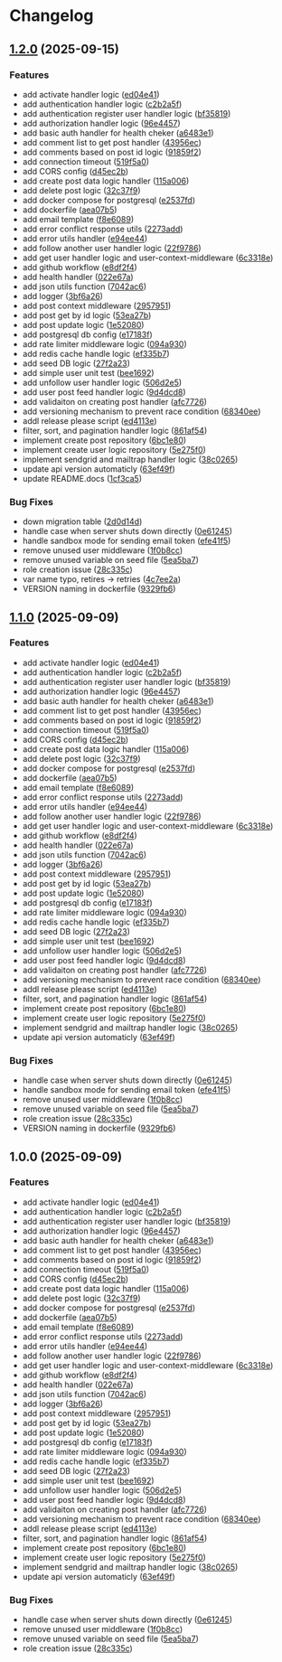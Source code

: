 # Changelog

## [1.2.0](https://github.com/orangeMangoDimz/go-social/compare/v1.1.0...v1.2.0) (2025-09-15)


### Features

* add activate handler logic ([ed04e41](https://github.com/orangeMangoDimz/go-social/commit/ed04e416af0acd431effa46092b236fc69f6314b))
* add authentication handler logic ([c2b2a5f](https://github.com/orangeMangoDimz/go-social/commit/c2b2a5f06ce9731405d14c554bd6166122bf4378))
* add authentication register user handler logic ([bf35819](https://github.com/orangeMangoDimz/go-social/commit/bf35819ccb1846a433ad640362400ef6dd796c93))
* add authorization handler logic ([96e4457](https://github.com/orangeMangoDimz/go-social/commit/96e445711dc0bb0e8bc7e4c7cf3f20f3033ab6a4))
* add basic auth handler for health cheker ([a6483e1](https://github.com/orangeMangoDimz/go-social/commit/a6483e1c84e61adfc8e8cc30e236d2661ebe197e))
* add comment list to get post handler ([43956ec](https://github.com/orangeMangoDimz/go-social/commit/43956ec9a0e6160a4d5aa097afecc444e333a787))
* add comments based on post id logic ([91859f2](https://github.com/orangeMangoDimz/go-social/commit/91859f24daf1840581e574218eaaeeb304a68166))
* add connection timeout ([519f5a0](https://github.com/orangeMangoDimz/go-social/commit/519f5a0a7c35b44b8089190e5d0725981909bc30))
* add CORS config ([d45ec2b](https://github.com/orangeMangoDimz/go-social/commit/d45ec2b5b666b550cee2d74cf0163d8cb79582a3))
* add create post data logic handler ([115a006](https://github.com/orangeMangoDimz/go-social/commit/115a006203e50ba1f3ed8673207626b61b3d99e2))
* add delete post logic ([32c37f9](https://github.com/orangeMangoDimz/go-social/commit/32c37f9b58d71d6876684a2755a189b98fc8e991))
* add docker compose for postgresql ([e2537fd](https://github.com/orangeMangoDimz/go-social/commit/e2537fd3b1cee044a2bf320a504bd8566472a00a))
* add dockerfile ([aea07b5](https://github.com/orangeMangoDimz/go-social/commit/aea07b50b7ebc98a449e0f00309eab8879ac0082))
* add email template ([f8e6089](https://github.com/orangeMangoDimz/go-social/commit/f8e6089dabfef49aee6375ca567cdf1563942018))
* add error conflict response utils ([2273add](https://github.com/orangeMangoDimz/go-social/commit/2273addbf7e1eb0c3d2f6150330fc36a9a419949))
* add error utils handler ([e94ee44](https://github.com/orangeMangoDimz/go-social/commit/e94ee44e7f6e19d92fca49cc5851383c59c6e1ad))
* add follow another user handler logic ([22f9786](https://github.com/orangeMangoDimz/go-social/commit/22f9786d5316bd25fd3cfb375a70294cfdfd997f))
* add get user handler logic and user-context-middleware ([6c3318e](https://github.com/orangeMangoDimz/go-social/commit/6c3318ed08fd1b3cabfa3b61c9d335035e3c78a3))
* add github workflow ([e8df2f4](https://github.com/orangeMangoDimz/go-social/commit/e8df2f465f0ba7aa673275c00fc8d1d62d339567))
* add health handler ([022e67a](https://github.com/orangeMangoDimz/go-social/commit/022e67a4e3dc5682f1a8ec2ecd4872abc733ef20))
* add json utils function ([7042ac6](https://github.com/orangeMangoDimz/go-social/commit/7042ac612fea5f9e0782e05f577fda140ff49d08))
* add logger ([3bf6a26](https://github.com/orangeMangoDimz/go-social/commit/3bf6a26738ca8c0af21bce1dea6956b03e05866c))
* add post context middleware ([2957951](https://github.com/orangeMangoDimz/go-social/commit/29579510f73449cc5da1ebc6a95c0f8d7699cb77))
* add post get by id logic ([53ea27b](https://github.com/orangeMangoDimz/go-social/commit/53ea27b69af27170e0fb2734d23a0e3a354fbd1c))
* add post update logic ([1e52080](https://github.com/orangeMangoDimz/go-social/commit/1e52080e5db6ecc8dd07225efd3198766848e9b4))
* add postgresql db config ([e17183f](https://github.com/orangeMangoDimz/go-social/commit/e17183f6bfab5ce400dac97f17eee8df8ac4a49c))
* add rate limiter middleware logic ([094a930](https://github.com/orangeMangoDimz/go-social/commit/094a9303cb20b69383de4c8888726d570e5f46a1))
* add redis cache handle logic ([ef335b7](https://github.com/orangeMangoDimz/go-social/commit/ef335b776cb3cf96a50552dd896229d6005bf6cc))
* add seed DB logic ([27f2a23](https://github.com/orangeMangoDimz/go-social/commit/27f2a233e89ab56f517a4f89f1b75cb991c1e281))
* add simple user unit test ([bee1692](https://github.com/orangeMangoDimz/go-social/commit/bee16920ed3385f50c94f11f00565628487797b1))
* add unfollow user handler logic ([506d2e5](https://github.com/orangeMangoDimz/go-social/commit/506d2e57b245b39be8d81807da5a7c8380305993))
* add user post feed handler logic ([9d4dcd8](https://github.com/orangeMangoDimz/go-social/commit/9d4dcd8de4f8be8ab64fca3ae9e9daf01b80fb2a))
* add validaiton on creating post handler ([afc7726](https://github.com/orangeMangoDimz/go-social/commit/afc772698a37fe51d95a66c4af190a84e191a627))
* add versioning mechanism to prevent race condition ([68340ee](https://github.com/orangeMangoDimz/go-social/commit/68340ee928c22b09ce74ad286513244328d94e96))
* addl release please script ([ed4113e](https://github.com/orangeMangoDimz/go-social/commit/ed4113ea340b4abe510a0713628538e6903a78dc))
* filter, sort, and pagination handler logic ([861af54](https://github.com/orangeMangoDimz/go-social/commit/861af5400f37462dba798e89d2bc93315cd29b95))
* implement create post repository ([6bc1e80](https://github.com/orangeMangoDimz/go-social/commit/6bc1e800710c35d9f15d1479ed179147b2026899))
* implement create user logic repository ([5e275f0](https://github.com/orangeMangoDimz/go-social/commit/5e275f007e5521239bad99069ce53ce65287972d))
* implement sendgrid and mailtrap handler logic ([38c0265](https://github.com/orangeMangoDimz/go-social/commit/38c0265ab9fb7f6be63c8b5df7126e613c5098d9))
* update api version automaticly ([63ef49f](https://github.com/orangeMangoDimz/go-social/commit/63ef49f60abb7ac5bea37e48514888f010bc80f2))
* update README.docs ([1cf3ca5](https://github.com/orangeMangoDimz/go-social/commit/1cf3ca5f432c1b3098f453e92015eca17b11d739))


### Bug Fixes

* down migration table ([2d0d14d](https://github.com/orangeMangoDimz/go-social/commit/2d0d14dd3b849886a2260eef18274651c1a7809a))
* handle case when server shuts down directly ([0e61245](https://github.com/orangeMangoDimz/go-social/commit/0e61245fb88cb8fee7a392aca0c82049f1b677a2))
* handle sandbox mode for sending email token ([efe41f5](https://github.com/orangeMangoDimz/go-social/commit/efe41f5ae0e5be8c04a6d532de3d008ad96e6d9d))
* remove unused user middleware ([1f0b8cc](https://github.com/orangeMangoDimz/go-social/commit/1f0b8cc5a56aedb8169059659ce74a5150ea55f4))
* remove unused variable on seed file ([5ea5ba7](https://github.com/orangeMangoDimz/go-social/commit/5ea5ba78929f36134fc5a8488666eba6cf33f33c))
* role creation issue ([28c335c](https://github.com/orangeMangoDimz/go-social/commit/28c335c85b107f432a216a13ff7ba809ce0aee2c))
* var name typo, retires -&gt; retries ([4c7ee2a](https://github.com/orangeMangoDimz/go-social/commit/4c7ee2a8fc80eae63db0192c494898d48f930124))
* VERSION naming in dockerfile ([9329fb6](https://github.com/orangeMangoDimz/go-social/commit/9329fb67c2e60f6310846492306986e36d4e7e1a))

## [1.1.0](https://github.com/orangeMangoDimz/go-social/compare/v1.0.0...v1.1.0) (2025-09-09)


### Features

* add activate handler logic ([ed04e41](https://github.com/orangeMangoDimz/go-social/commit/ed04e416af0acd431effa46092b236fc69f6314b))
* add authentication handler logic ([c2b2a5f](https://github.com/orangeMangoDimz/go-social/commit/c2b2a5f06ce9731405d14c554bd6166122bf4378))
* add authentication register user handler logic ([bf35819](https://github.com/orangeMangoDimz/go-social/commit/bf35819ccb1846a433ad640362400ef6dd796c93))
* add authorization handler logic ([96e4457](https://github.com/orangeMangoDimz/go-social/commit/96e445711dc0bb0e8bc7e4c7cf3f20f3033ab6a4))
* add basic auth handler for health cheker ([a6483e1](https://github.com/orangeMangoDimz/go-social/commit/a6483e1c84e61adfc8e8cc30e236d2661ebe197e))
* add comment list to get post handler ([43956ec](https://github.com/orangeMangoDimz/go-social/commit/43956ec9a0e6160a4d5aa097afecc444e333a787))
* add comments based on post id logic ([91859f2](https://github.com/orangeMangoDimz/go-social/commit/91859f24daf1840581e574218eaaeeb304a68166))
* add connection timeout ([519f5a0](https://github.com/orangeMangoDimz/go-social/commit/519f5a0a7c35b44b8089190e5d0725981909bc30))
* add CORS config ([d45ec2b](https://github.com/orangeMangoDimz/go-social/commit/d45ec2b5b666b550cee2d74cf0163d8cb79582a3))
* add create post data logic handler ([115a006](https://github.com/orangeMangoDimz/go-social/commit/115a006203e50ba1f3ed8673207626b61b3d99e2))
* add delete post logic ([32c37f9](https://github.com/orangeMangoDimz/go-social/commit/32c37f9b58d71d6876684a2755a189b98fc8e991))
* add docker compose for postgresql ([e2537fd](https://github.com/orangeMangoDimz/go-social/commit/e2537fd3b1cee044a2bf320a504bd8566472a00a))
* add dockerfile ([aea07b5](https://github.com/orangeMangoDimz/go-social/commit/aea07b50b7ebc98a449e0f00309eab8879ac0082))
* add email template ([f8e6089](https://github.com/orangeMangoDimz/go-social/commit/f8e6089dabfef49aee6375ca567cdf1563942018))
* add error conflict response utils ([2273add](https://github.com/orangeMangoDimz/go-social/commit/2273addbf7e1eb0c3d2f6150330fc36a9a419949))
* add error utils handler ([e94ee44](https://github.com/orangeMangoDimz/go-social/commit/e94ee44e7f6e19d92fca49cc5851383c59c6e1ad))
* add follow another user handler logic ([22f9786](https://github.com/orangeMangoDimz/go-social/commit/22f9786d5316bd25fd3cfb375a70294cfdfd997f))
* add get user handler logic and user-context-middleware ([6c3318e](https://github.com/orangeMangoDimz/go-social/commit/6c3318ed08fd1b3cabfa3b61c9d335035e3c78a3))
* add github workflow ([e8df2f4](https://github.com/orangeMangoDimz/go-social/commit/e8df2f465f0ba7aa673275c00fc8d1d62d339567))
* add health handler ([022e67a](https://github.com/orangeMangoDimz/go-social/commit/022e67a4e3dc5682f1a8ec2ecd4872abc733ef20))
* add json utils function ([7042ac6](https://github.com/orangeMangoDimz/go-social/commit/7042ac612fea5f9e0782e05f577fda140ff49d08))
* add logger ([3bf6a26](https://github.com/orangeMangoDimz/go-social/commit/3bf6a26738ca8c0af21bce1dea6956b03e05866c))
* add post context middleware ([2957951](https://github.com/orangeMangoDimz/go-social/commit/29579510f73449cc5da1ebc6a95c0f8d7699cb77))
* add post get by id logic ([53ea27b](https://github.com/orangeMangoDimz/go-social/commit/53ea27b69af27170e0fb2734d23a0e3a354fbd1c))
* add post update logic ([1e52080](https://github.com/orangeMangoDimz/go-social/commit/1e52080e5db6ecc8dd07225efd3198766848e9b4))
* add postgresql db config ([e17183f](https://github.com/orangeMangoDimz/go-social/commit/e17183f6bfab5ce400dac97f17eee8df8ac4a49c))
* add rate limiter middleware logic ([094a930](https://github.com/orangeMangoDimz/go-social/commit/094a9303cb20b69383de4c8888726d570e5f46a1))
* add redis cache handle logic ([ef335b7](https://github.com/orangeMangoDimz/go-social/commit/ef335b776cb3cf96a50552dd896229d6005bf6cc))
* add seed DB logic ([27f2a23](https://github.com/orangeMangoDimz/go-social/commit/27f2a233e89ab56f517a4f89f1b75cb991c1e281))
* add simple user unit test ([bee1692](https://github.com/orangeMangoDimz/go-social/commit/bee16920ed3385f50c94f11f00565628487797b1))
* add unfollow user handler logic ([506d2e5](https://github.com/orangeMangoDimz/go-social/commit/506d2e57b245b39be8d81807da5a7c8380305993))
* add user post feed handler logic ([9d4dcd8](https://github.com/orangeMangoDimz/go-social/commit/9d4dcd8de4f8be8ab64fca3ae9e9daf01b80fb2a))
* add validaiton on creating post handler ([afc7726](https://github.com/orangeMangoDimz/go-social/commit/afc772698a37fe51d95a66c4af190a84e191a627))
* add versioning mechanism to prevent race condition ([68340ee](https://github.com/orangeMangoDimz/go-social/commit/68340ee928c22b09ce74ad286513244328d94e96))
* addl release please script ([ed4113e](https://github.com/orangeMangoDimz/go-social/commit/ed4113ea340b4abe510a0713628538e6903a78dc))
* filter, sort, and pagination handler logic ([861af54](https://github.com/orangeMangoDimz/go-social/commit/861af5400f37462dba798e89d2bc93315cd29b95))
* implement create post repository ([6bc1e80](https://github.com/orangeMangoDimz/go-social/commit/6bc1e800710c35d9f15d1479ed179147b2026899))
* implement create user logic repository ([5e275f0](https://github.com/orangeMangoDimz/go-social/commit/5e275f007e5521239bad99069ce53ce65287972d))
* implement sendgrid and mailtrap handler logic ([38c0265](https://github.com/orangeMangoDimz/go-social/commit/38c0265ab9fb7f6be63c8b5df7126e613c5098d9))
* update api version automaticly ([63ef49f](https://github.com/orangeMangoDimz/go-social/commit/63ef49f60abb7ac5bea37e48514888f010bc80f2))


### Bug Fixes

* handle case when server shuts down directly ([0e61245](https://github.com/orangeMangoDimz/go-social/commit/0e61245fb88cb8fee7a392aca0c82049f1b677a2))
* handle sandbox mode for sending email token ([efe41f5](https://github.com/orangeMangoDimz/go-social/commit/efe41f5ae0e5be8c04a6d532de3d008ad96e6d9d))
* remove unused user middleware ([1f0b8cc](https://github.com/orangeMangoDimz/go-social/commit/1f0b8cc5a56aedb8169059659ce74a5150ea55f4))
* remove unused variable on seed file ([5ea5ba7](https://github.com/orangeMangoDimz/go-social/commit/5ea5ba78929f36134fc5a8488666eba6cf33f33c))
* role creation issue ([28c335c](https://github.com/orangeMangoDimz/go-social/commit/28c335c85b107f432a216a13ff7ba809ce0aee2c))
* VERSION naming in dockerfile ([9329fb6](https://github.com/orangeMangoDimz/go-social/commit/9329fb67c2e60f6310846492306986e36d4e7e1a))

## 1.0.0 (2025-09-09)


### Features

* add activate handler logic ([ed04e41](https://github.com/orangeMangoDimz/go-social/commit/ed04e416af0acd431effa46092b236fc69f6314b))
* add authentication handler logic ([c2b2a5f](https://github.com/orangeMangoDimz/go-social/commit/c2b2a5f06ce9731405d14c554bd6166122bf4378))
* add authentication register user handler logic ([bf35819](https://github.com/orangeMangoDimz/go-social/commit/bf35819ccb1846a433ad640362400ef6dd796c93))
* add authorization handler logic ([96e4457](https://github.com/orangeMangoDimz/go-social/commit/96e445711dc0bb0e8bc7e4c7cf3f20f3033ab6a4))
* add basic auth handler for health cheker ([a6483e1](https://github.com/orangeMangoDimz/go-social/commit/a6483e1c84e61adfc8e8cc30e236d2661ebe197e))
* add comment list to get post handler ([43956ec](https://github.com/orangeMangoDimz/go-social/commit/43956ec9a0e6160a4d5aa097afecc444e333a787))
* add comments based on post id logic ([91859f2](https://github.com/orangeMangoDimz/go-social/commit/91859f24daf1840581e574218eaaeeb304a68166))
* add connection timeout ([519f5a0](https://github.com/orangeMangoDimz/go-social/commit/519f5a0a7c35b44b8089190e5d0725981909bc30))
* add CORS config ([d45ec2b](https://github.com/orangeMangoDimz/go-social/commit/d45ec2b5b666b550cee2d74cf0163d8cb79582a3))
* add create post data logic handler ([115a006](https://github.com/orangeMangoDimz/go-social/commit/115a006203e50ba1f3ed8673207626b61b3d99e2))
* add delete post logic ([32c37f9](https://github.com/orangeMangoDimz/go-social/commit/32c37f9b58d71d6876684a2755a189b98fc8e991))
* add docker compose for postgresql ([e2537fd](https://github.com/orangeMangoDimz/go-social/commit/e2537fd3b1cee044a2bf320a504bd8566472a00a))
* add dockerfile ([aea07b5](https://github.com/orangeMangoDimz/go-social/commit/aea07b50b7ebc98a449e0f00309eab8879ac0082))
* add email template ([f8e6089](https://github.com/orangeMangoDimz/go-social/commit/f8e6089dabfef49aee6375ca567cdf1563942018))
* add error conflict response utils ([2273add](https://github.com/orangeMangoDimz/go-social/commit/2273addbf7e1eb0c3d2f6150330fc36a9a419949))
* add error utils handler ([e94ee44](https://github.com/orangeMangoDimz/go-social/commit/e94ee44e7f6e19d92fca49cc5851383c59c6e1ad))
* add follow another user handler logic ([22f9786](https://github.com/orangeMangoDimz/go-social/commit/22f9786d5316bd25fd3cfb375a70294cfdfd997f))
* add get user handler logic and user-context-middleware ([6c3318e](https://github.com/orangeMangoDimz/go-social/commit/6c3318ed08fd1b3cabfa3b61c9d335035e3c78a3))
* add github workflow ([e8df2f4](https://github.com/orangeMangoDimz/go-social/commit/e8df2f465f0ba7aa673275c00fc8d1d62d339567))
* add health handler ([022e67a](https://github.com/orangeMangoDimz/go-social/commit/022e67a4e3dc5682f1a8ec2ecd4872abc733ef20))
* add json utils function ([7042ac6](https://github.com/orangeMangoDimz/go-social/commit/7042ac612fea5f9e0782e05f577fda140ff49d08))
* add logger ([3bf6a26](https://github.com/orangeMangoDimz/go-social/commit/3bf6a26738ca8c0af21bce1dea6956b03e05866c))
* add post context middleware ([2957951](https://github.com/orangeMangoDimz/go-social/commit/29579510f73449cc5da1ebc6a95c0f8d7699cb77))
* add post get by id logic ([53ea27b](https://github.com/orangeMangoDimz/go-social/commit/53ea27b69af27170e0fb2734d23a0e3a354fbd1c))
* add post update logic ([1e52080](https://github.com/orangeMangoDimz/go-social/commit/1e52080e5db6ecc8dd07225efd3198766848e9b4))
* add postgresql db config ([e17183f](https://github.com/orangeMangoDimz/go-social/commit/e17183f6bfab5ce400dac97f17eee8df8ac4a49c))
* add rate limiter middleware logic ([094a930](https://github.com/orangeMangoDimz/go-social/commit/094a9303cb20b69383de4c8888726d570e5f46a1))
* add redis cache handle logic ([ef335b7](https://github.com/orangeMangoDimz/go-social/commit/ef335b776cb3cf96a50552dd896229d6005bf6cc))
* add seed DB logic ([27f2a23](https://github.com/orangeMangoDimz/go-social/commit/27f2a233e89ab56f517a4f89f1b75cb991c1e281))
* add simple user unit test ([bee1692](https://github.com/orangeMangoDimz/go-social/commit/bee16920ed3385f50c94f11f00565628487797b1))
* add unfollow user handler logic ([506d2e5](https://github.com/orangeMangoDimz/go-social/commit/506d2e57b245b39be8d81807da5a7c8380305993))
* add user post feed handler logic ([9d4dcd8](https://github.com/orangeMangoDimz/go-social/commit/9d4dcd8de4f8be8ab64fca3ae9e9daf01b80fb2a))
* add validaiton on creating post handler ([afc7726](https://github.com/orangeMangoDimz/go-social/commit/afc772698a37fe51d95a66c4af190a84e191a627))
* add versioning mechanism to prevent race condition ([68340ee](https://github.com/orangeMangoDimz/go-social/commit/68340ee928c22b09ce74ad286513244328d94e96))
* addl release please script ([ed4113e](https://github.com/orangeMangoDimz/go-social/commit/ed4113ea340b4abe510a0713628538e6903a78dc))
* filter, sort, and pagination handler logic ([861af54](https://github.com/orangeMangoDimz/go-social/commit/861af5400f37462dba798e89d2bc93315cd29b95))
* implement create post repository ([6bc1e80](https://github.com/orangeMangoDimz/go-social/commit/6bc1e800710c35d9f15d1479ed179147b2026899))
* implement create user logic repository ([5e275f0](https://github.com/orangeMangoDimz/go-social/commit/5e275f007e5521239bad99069ce53ce65287972d))
* implement sendgrid and mailtrap handler logic ([38c0265](https://github.com/orangeMangoDimz/go-social/commit/38c0265ab9fb7f6be63c8b5df7126e613c5098d9))
* update api version automaticly ([63ef49f](https://github.com/orangeMangoDimz/go-social/commit/63ef49f60abb7ac5bea37e48514888f010bc80f2))


### Bug Fixes

* handle case when server shuts down directly ([0e61245](https://github.com/orangeMangoDimz/go-social/commit/0e61245fb88cb8fee7a392aca0c82049f1b677a2))
* remove unused user middleware ([1f0b8cc](https://github.com/orangeMangoDimz/go-social/commit/1f0b8cc5a56aedb8169059659ce74a5150ea55f4))
* remove unused variable on seed file ([5ea5ba7](https://github.com/orangeMangoDimz/go-social/commit/5ea5ba78929f36134fc5a8488666eba6cf33f33c))
* role creation issue ([28c335c](https://github.com/orangeMangoDimz/go-social/commit/28c335c85b107f432a216a13ff7ba809ce0aee2c))

